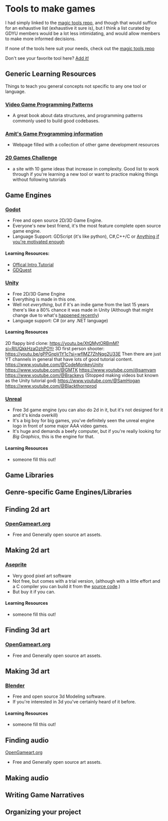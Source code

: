 # Tools to make games
I had simply linked to the [magic tools repo](https://github.com/ellisonleao/magictools), and though that would suffice for an exhaustive list (exhaustive it sure is), but I think a list curated by GDYU members would be a lot less intimidating, and would allow members to make more informed decisions.

If none of the tools here suit your needs, check out the [magic tools repo](https://github.com/ellisonleao/magictools)

Don't see your favorite tool here? [Add it!](https://github.com/GDYUClub/gdyu-wiki)

## Generic Learning Resources
Things to teach you general concepts not specific to any one tool or language.

### [Video Game Programming Patterns](https://gameprogrammingpatterns.com/contents.html)
- A great book about data structures, and programming patterns commonly used to build good codebases.

### [Amit's Game Programming information](http://www-cs-students.stanford.edu/~amitp/gameprog.html)
- Webpage filled with a collection of other game development resources

### [20 Games Challenge]('https://20_games_challenge.gitlab.io/challenge/')
- a site with 10 game ideas that increase in complexity. Good list to work through if you're learning a new tool or want to practice making things without following tutorials 

## Game Engines

### [Godot](https://godotengine.org/)
- Free and open source 2D/3D Game Engine.
- Everyone's new best friend, it's the most feature complete open source game engine.
- Language Support: GDScript (it's like python), C#,C++/C or [Anything if you're motivated enough](https://github.com/Vivraan/godot-lang-support)
#### Learning Resources:
- [Offical Intro Tutorial](https://docs.godotengine.org/en/stable/getting_started/introduction/index.html)
- [GDQuest](https://www.gdquest.com/)

### [Unity](https://unity.com/)
- Free 2D/3D Game Engine
- Everything is made in this one.
- Well not *everything*, but if it's an indie game from the last 15 years there's like a 80% chance it was made in Unity (Although that might change due to what's [happened recently](https://www.polygon.com/23885373/unity-technologies-install-fee-pricing-change))
- Language support: C# (or any .NET language)
#### Learning Resources
2D flappy bird clone: https://youtu.be/XtQMytORBmM?si=RIUQkkHzaOzhPOYr
3D first person shooter: https://youtu.be/gPPGnpV1Y1c?si=wflMZ7ZhNqg2U33E
Then there are just YT channels in general that have lots of good tutorial content.
https://www.youtube.com/@CodeMonkeyUnity
https://www.youtube.com/@GMTK
https://www.youtube.com/@samyam
https://www.youtube.com/@Brackeys (Stopped making videos but known as the Unity tutorial god)
https://www.youtube.com/@SamHogan
https://www.youtube.com/@Blackthornprod

### [Unreal](https://www.unrealengine.com/en-US)
- Free 3d game engine (you can also do 2d in it, but it's not designed for it and it's kinda overkill)
- It's a big boy for big games, you've definitely seen the unreal engine logo in front of some major AAA video games.
- It's huge and demands a beefy computer, but if you're really looking for *Big Graphics*, this is the engine for that.
#### Learning Resources
- someone fill this out!

## Game Libraries

## Genre-specific Game Engines/Libraries 

## Finding 2d art 

### [OpenGameart.org](https://opengameart.org/)
- Free and Generally open source art assets.

## Making 2d art 

### [Aseprite](https://www.aseprite.org/)
- Very good pixel art software
- Not free, but comes with a trial version, (although with a little effort and a C compiler you can build it from the [source code](https://github.com/aseprite/aseprite).)
- But buy it if you can.
#### Learning Resources
- someone fill this out!

## Finding 3d art 

### [OpenGameart.org](https://opengameart.org/)
- Free and Generally open source art assets.

## Making 3d art 

### [Blender](https://www.blender.org/)
- Free and open source 3d Modeling software.
- If you're interested in 3d you've certainly heard of it before.
#### Learning Resources
- someone fill this out!

## Finding audio  

[OpenGameart.org](https://opengameart.org/)
- Free and Generally open source art assets.

## Making audio 

## Writing Game Narratives

## Organizing your project
